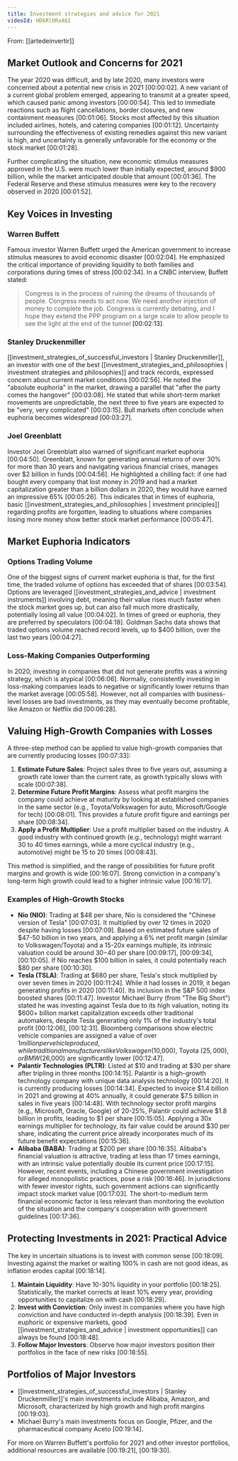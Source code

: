 ```yaml
---
title: Investment strategies and advice for 2021
videoId: HDkRlORxA6I
---
```


From: [[artedeinvertir]] <br/> 

## Market Outlook and Concerns for 2021
The year 2020 was difficult, and by late 2020, many investors were concerned about a potential new crisis in 2021 <a class="yt-timestamp" data-t="00:00:02">[00:00:02]</a>. A new variant of a current global problem emerged, appearing to transmit at a greater speed, which caused panic among investors <a class="yt-timestamp" data-t="00:00:54">[00:00:54]</a>. This led to immediate reactions such as flight cancellations, border closures, and new containment measures <a class="yt-timestamp" data-t="00:01:06">[00:01:06]</a>. Stocks most affected by this situation included airlines, hotels, and catering companies <a class="yt-timestamp" data-t="00:01:12">[00:01:12]</a>. Uncertainty surrounding the effectiveness of existing remedies against this new variant is high, and uncertainty is generally unfavorable for the economy or the stock market <a class="yt-timestamp" data-t="00:01:28">[00:01:28]</a>.

Further complicating the situation, new economic stimulus measures approved in the U.S. were much lower than initially expected, around $900 billion, while the market anticipated double that amount <a class="yt-timestamp" data-t="00:01:36">[00:01:36]</a>. The Federal Reserve and these stimulus measures were key to the recovery observed in 2020 <a class="yt-timestamp" data-t="00:01:52">[00:01:52]</a>.

## Key Voices in Investing

### Warren Buffett
Famous investor Warren Buffett urged the American government to increase stimulus measures to avoid economic disaster <a class="yt-timestamp" data-t="00:02:04">[00:02:04]</a>. He emphasized the critical importance of providing liquidity to both families and corporations during times of stress <a class="yt-timestamp" data-t="00:02:34">[00:02:34]</a>. In a CNBC interview, Buffett stated:
> Congress is in the process of ruining the dreams of thousands of people. Congress needs to act now. We need another injection of money to complete the job. Congress is currently debating, and I hope they extend the PPP program on a large scale to allow people to see the light at the end of the tunnel <a class="yt-timestamp" data-t="00:02:13">[00:02:13]</a>.

### Stanley Druckenmiller
[[investment_strategies_of_successful_investors | Stanley Druckenmiller]], an investor with one of the best [[investment_strategies_and_philosophies | investment strategies and philosophies]] and track records, expressed concern about current market conditions <a class="yt-timestamp" data-t="00:02:56">[00:02:56]</a>. He noted the "absolute euphoria" in the market, drawing a parallel that "after the party comes the hangover" <a class="yt-timestamp" data-t="00:03:08">[00:03:08]</a>. He stated that while short-term market movements are unpredictable, the next three to five years are expected to be "very, very complicated" <a class="yt-timestamp" data-t="00:03:15">[00:03:15]</a>. Bull markets often conclude when euphoria becomes widespread <a class="yt-timestamp" data-t="00:03:27">[00:03:27]</a>.

### Joel Greenblatt
Investor Joel Greenblatt also warned of significant market euphoria <a class="yt-timestamp" data-t="00:04:50">[00:04:50]</a>. Greenblatt, known for generating annual returns of over 30% for more than 30 years and navigating various financial crises, manages over $2 billion in funds <a class="yt-timestamp" data-t="00:04:56">[00:04:56]</a>. He highlighted a chilling fact: if one had bought every company that lost money in 2019 and had a market capitalization greater than a billion dollars in 2020, they would have earned an impressive 65% <a class="yt-timestamp" data-t="00:05:26">[00:05:26]</a>. This indicates that in times of euphoria, basic [[investment_strategies_and_philosophies | investment principles]] regarding profits are forgotten, leading to situations where companies losing more money show better stock market performance <a class="yt-timestamp" data-t="00:05:47">[00:05:47]</a>.

## Market Euphoria Indicators

### Options Trading Volume
One of the biggest signs of current market euphoria is that, for the first time, the traded volume of options has exceeded that of shares <a class="yt-timestamp" data-t="00:03:54">[00:03:54]</a>. Options are leveraged [[investment_strategies_and_advice | investment instruments]] involving debt, meaning their value rises much faster when the stock market goes up, but can also fall much more drastically, potentially losing all value <a class="yt-timestamp" data-t="00:04:02">[00:04:02]</a>. In times of greed or euphoria, they are preferred by speculators <a class="yt-timestamp" data-t="00:04:18">[00:04:18]</a>. Goldman Sachs data shows that traded options volume reached record levels, up to $400 billion, over the last two years <a class="yt-timestamp" data-t="00:04:27">[00:04:27]</a>.

### Loss-Making Companies Outperforming
In 2020, investing in companies that did not generate profits was a winning strategy, which is atypical <a class="yt-timestamp" data-t="00:06:06">[00:06:06]</a>. Normally, consistently investing in loss-making companies leads to negative or significantly lower returns than the market average <a class="yt-timestamp" data-t="00:05:58">[00:05:58]</a>. However, not all companies with business-level losses are bad investments, as they may eventually become profitable, like Amazon or Netflix did <a class="yt-timestamp" data-t="00:06:28">[00:06:28]</a>.

## Valuing High-Growth Companies with Losses
A three-step method can be applied to value high-growth companies that are currently producing losses <a class="yt-timestamp" data-t="00:07:33">[00:07:33]</a>:

1.  **Estimate Future Sales**: Project sales three to five years out, assuming a growth rate lower than the current rate, as growth typically slows with scale <a class="yt-timestamp" data-t="00:07:38">[00:07:38]</a>.
2.  **Determine Future Profit Margins**: Assess what profit margins the company could achieve at maturity by looking at established companies in the same sector (e.g., Toyota/Volkswagen for auto, Microsoft/Google for tech) <a class="yt-timestamp" data-t="00:08:01">[00:08:01]</a>. This provides a future profit figure and earnings per share <a class="yt-timestamp" data-t="00:08:34">[00:08:34]</a>.
3.  **Apply a Profit Multiplier**: Use a profit multiplier based on the industry. A good industry with continued growth (e.g., technology) might warrant 30 to 40 times earnings, while a more cyclical industry (e.g., automotive) might be 15 to 20 times <a class="yt-timestamp" data-t="00:08:43">[00:08:43]</a>.

This method is simplified, and the range of possibilities for future profit margins and growth is wide <a class="yt-timestamp" data-t="00:16:07">[00:16:07]</a>. Strong conviction in a company's long-term high growth could lead to a higher intrinsic value <a class="yt-timestamp" data-t="00:16:17">[00:16:17]</a>.

### Examples of High-Growth Stocks

*   **Nio (NIO)**: Trading at $48 per share, Nio is considered the "Chinese version of Tesla" <a class="yt-timestamp" data-t="00:07:03">[00:07:03]</a>. It multiplied by over 12 times in 2020 despite having losses <a class="yt-timestamp" data-t="00:07:09">[00:07:09]</a>. Based on estimated future sales of $47-50 billion in two years, and applying a 6% net profit margin (similar to Volkswagen/Toyota) and a 15-20x earnings multiple, its intrinsic valuation could be around $30-$40 per share <a class="yt-timestamp" data-t="00:09:17">[00:09:17]</a>, <a class="yt-timestamp" data-t="00:09:34">[00:09:34]</a>, <a class="yt-timestamp" data-t="00:10:05">[00:10:05]</a>. If Nio reaches $100 billion in sales, it could potentially reach $80 per share <a class="yt-timestamp" data-t="00:10:30">[00:10:30]</a>.
*   **Tesla (TSLA)**: Trading at $680 per share, Tesla's stock multiplied by over seven times in 2020 <a class="yt-timestamp" data-t="00:11:24">[00:11:24]</a>. While it had losses in 2019, it began generating profits in 2020 <a class="yt-timestamp" data-t="00:11:40">[00:11:40]</a>. Its inclusion in the S&P 500 index boosted shares <a class="yt-timestamp" data-t="00:11:47">[00:11:47]</a>. Investor Michael Burry (from "The Big Short") stated he was investing against Tesla due to its high valuation, noting its $600+ billion market capitalization exceeds other traditional automakers, despite Tesla generating only 1% of the industry's total profit <a class="yt-timestamp" data-t="00:12:06">[00:12:06]</a>, <a class="yt-timestamp" data-t="00:12:31">[00:12:31]</a>. Bloomberg comparisons show electric vehicle companies are assigned a value of over $1 million per vehicle produced, while traditional manufacturers like Volkswagen ($10,000), Toyota ($25,000), or BMW ($26,000) are significantly lower <a class="yt-timestamp" data-t="00:12:47">[00:12:47]</a>.
*   **Palantir Technologies (PLTR)**: Listed at $10 and trading at $30 per share after tripling in three months <a class="yt-timestamp" data-t="00:14:15">[00:14:15]</a>. Palantir is a high-growth technology company with unique data analysis technology <a class="yt-timestamp" data-t="00:14:20">[00:14:20]</a>. It is currently producing losses <a class="yt-timestamp" data-t="00:14:34">[00:14:34]</a>. Expected to invoice $1.4 billion in 2021 and growing at 40% annually, it could generate $7.5 billion in sales in five years <a class="yt-timestamp" data-t="00:14:48">[00:14:48]</a>. With technology sector profit margins (e.g., Microsoft, Oracle, Google) of 20-25%, Palantir could achieve $1.8 billion in profits, leading to $1 per share <a class="yt-timestamp" data-t="00:15:05">[00:15:05]</a>. Applying a 30x earnings multiplier for technology, its fair value could be around $30 per share, indicating the current price already incorporates much of its future benefit expectations <a class="yt-timestamp" data-t="00:15:36">[00:15:36]</a>.
*   **Alibaba (BABA)**: Trading at $200 per share <a class="yt-timestamp" data-t="00:16:35">[00:16:35]</a>. Alibaba's financial valuation is attractive, trading at less than 17 times earnings, with an intrinsic value potentially double its current price <a class="yt-timestamp" data-t="00:17:15">[00:17:15]</a>. However, recent events, including a Chinese government investigation for alleged monopolistic practices, pose a risk <a class="yt-timestamp" data-t="00:16:46">[00:16:46]</a>. In jurisdictions with fewer investor rights, such government actions can significantly impact stock market value <a class="yt-timestamp" data-t="00:17:03">[00:17:03]</a>. The short-to-medium term financial economic factor is less relevant than monitoring the evolution of the situation and the company's cooperation with government guidelines <a class="yt-timestamp" data-t="00:17:36">[00:17:36]</a>.

## Protecting Investments in 2021: Practical Advice
The key in uncertain situations is to invest with common sense <a class="yt-timestamp" data-t="00:18:09">[00:18:09]</a>. Investing against the market or waiting 100% in cash are not good ideas, as inflation erodes capital <a class="yt-timestamp" data-t="00:18:14">[00:18:14]</a>.

1.  **Maintain Liquidity**: Have 10-30% liquidity in your portfolio <a class="yt-timestamp" data-t="00:18:25">[00:18:25]</a>. Statistically, the market corrects at least 10% every year, providing opportunities to capitalize on with cash <a class="yt-timestamp" data-t="00:18:29">[00:18:29]</a>.
2.  **Invest with Conviction**: Only invest in companies where you have high conviction and have conducted in-depth analysis <a class="yt-timestamp" data-t="00:18:39">[00:18:39]</a>. Even in euphoric or expensive markets, good [[investment_strategies_and_advice | investment opportunities]] can always be found <a class="yt-timestamp" data-t="00:18:48">[00:18:48]</a>.
3.  **Follow Major Investors**: Observe how major investors position their portfolios in the face of new risks <a class="yt-timestamp" data-t="00:18:55">[00:18:55]</a>.

## Portfolios of Major Investors
*   [[investment_strategies_of_successful_investors | Stanley Druckenmiller]]'s main investments include Alibaba, Amazon, and Microsoft, characterized by high growth and high profit margins <a class="yt-timestamp" data-t="00:19:03">[00:19:03]</a>.
*   Michael Burry's main investments focus on Google, Pfizer, and the pharmaceutical company Aceto <a class="yt-timestamp" data-t="00:19:14">[00:19:14]</a>.

For more on Warren Buffett's portfolio for 2021 and other investor portfolios, additional resources are available <a class="yt-timestamp" data-t="00:19:21">[00:19:21]</a>, <a class="yt-timestamp" data-t="00:19:30">[00:19:30]</a>.